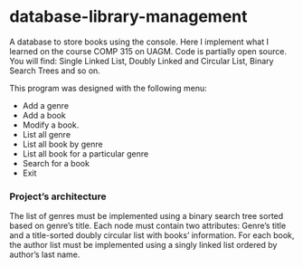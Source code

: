# database-library-management

A database to store books using the console. Here I implement what I learned on the course COMP 315 on UAGM. Code is partially open source. You will find: Single Linked List, Doubly Linked and Circular List, Binary Search Trees and so on.

This program was designed with the following menu:

* Add a genre
* Add a book
* Modify a book.
* List all genre
* List all book by genre
* List all book for a particular genre
* Search for a book
* Exit

### Project’s architecture 

The list of genres must be implemented using a binary search tree sorted based on genre’s title. Each node must contain two attributes: Genre’s title and a title-sorted doubly circular list with books’ information. For each book, the author list must be implemented using a singly linked list ordered by author’s last name.

